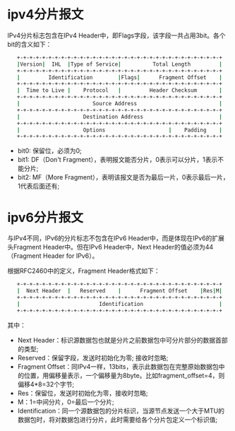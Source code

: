 # ipv4分片报文

IPv4分片标志包含在IPv4 Header中，即Flags字段，该字段一共占用3bit。各个bit的含义如下：

```bash
   +-+-+-+-+-+-+-+-+-+-+-+-+-+-+-+-+-+-+-+-+-+-+-+-+-+-+-+-+-+-+-+-+
   |Version|  IHL  |Type of Service|          Total Length         |
   +-+-+-+-+-+-+-+-+-+-+-+-+-+-+-+-+-+-+-+-+-+-+-+-+-+-+-+-+-+-+-+-+
   |         Identification        |Flags|      Fragment Offset    |
   +-+-+-+-+-+-+-+-+-+-+-+-+-+-+-+-+-+-+-+-+-+-+-+-+-+-+-+-+-+-+-+-+
   |  Time to Live |    Protocol   |         Header Checksum       |
   +-+-+-+-+-+-+-+-+-+-+-+-+-+-+-+-+-+-+-+-+-+-+-+-+-+-+-+-+-+-+-+-+
   |                       Source Address                          |
   +-+-+-+-+-+-+-+-+-+-+-+-+-+-+-+-+-+-+-+-+-+-+-+-+-+-+-+-+-+-+-+-+
   |                    Destination Address                        |
   +-+-+-+-+-+-+-+-+-+-+-+-+-+-+-+-+-+-+-+-+-+-+-+-+-+-+-+-+-+-+-+-+
   |                    Options                    |    Padding    |
   +-+-+-+-+-+-+-+-+-+-+-+-+-+-+-+-+-+-+-+-+-+-+-+-+-+-+-+-+-+-+-+-+
```

* bit0: 保留位，必须为0;
* bit1: DF（Don't Fragment），表明报文能否分片，0表示可以分片，1表示不能分片;
* bit2: MF（More Fragment），表明该报文是否为最后一片，0表示最后一片，1代表后面还有;

# ipv6分片报文

与IPv4不同，IPv6的分片标志不包含在IPv6 Header中，而是体现在IPv6的扩展头Fragment Header中。但在IPv6 Header中，Next Header的值必须为44（Fragment Header for IPv6）。

根据RFC2460中的定义，Fragment Header格式如下：

```bash
   +-+-+-+-+-+-+-+-+-+-+-+-+-+-+-+-+-+-+-+-+-+-+-+-+-+-+-+-+-+-+-+-+
   |  Next Header  |   Reserved    |      Fragment Offset    |Res|M|
   +-+-+-+-+-+-+-+-+-+-+-+-+-+-+-+-+-+-+-+-+-+-+-+-+-+-+-+-+-+-+-+-+
   |                         Identification                        |
   +-+-+-+-+-+-+-+-+-+-+-+-+-+-+-+-+-+-+-+-+-+-+-+-+-+-+-+-+-+-+-+-+
```

其中：

* Next Header：标识源数据包也就是分片之前数据包中可分片部分的数据首部的类型;
* Reserved：保留字段，发送时初始化为零; 接收时忽略;
* Fragment Offset：同IPv4一样，13bits，表示此数据包在完整原始数据包中的位置，用偏移量表示，一个偏移量为8byte。比如fragment_offset=4，则偏移4*8=32个字节;
* Res：保留位，发送时初始化为零，接收时忽略;
* M：1=中间分片，0=最后一个分片;
* Identification：同一个源数据包的分片标识，当源节点发送一个大于MTU的数据包时，将对数据包进行分片，此时需要给各个分片包定义一个标识值;
